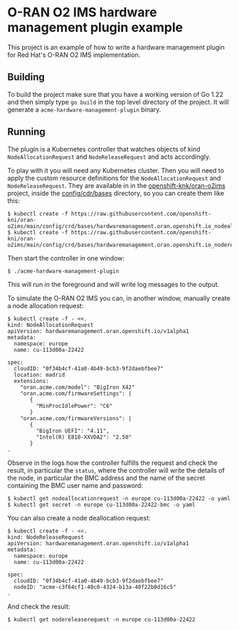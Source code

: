 # O-RAN O2 IMS hardware management plugin example

This project is an example of how to write a hardware management plugin for Red
Hat's O-RAN O2 IMS implementation.

## Building

To build the project make sure that you have a working version of Go 1.22 and
then simply type `go build` in the top level directory of the project. It will
generate a `acme-hardware-management-plugin` binary.

## Running

The plugin is a Kubernetes controller that watches objects of kind
`NodeAllocationRequest` and `NodeReleaseRequest` and acts accordingly.

To play with it you will need any Kubernetes cluster. Then you will need to
apply the custom resource definitions for the `NodeAllocationRequest` and
`NodeReleaseRequest`. They are available in in the
[openshift-knk/oran-o2ims](https://github.com/openshift-kni/oran-o2ims)
project, inside the
[config/cdr/bases](https://github.com/openshift-kni/oran-o2ims/tree/main/config/crd/bases)
directory, so you can create them like this:

```shell
$ kubectl create -f https://raw.githubusercontent.com/openshift-kni/oran-o2ims/main/config/crd/bases/hardwaremanagement.oran.openshift.io_nodeallocationrequests.yaml
$ kubectl create -f https://raw.githubusercontent.com/openshift-kni/oran-o2ims/main/config/crd/bases/hardwaremanagement.oran.openshift.io_nodereleaserequests.yaml
```

Then start the controller in one window:

```shell
$ ./acme-hardware-management-plugin
```

This will run in the foreground and will write log messages to the output.

To simulate the O-RAN O2 IMS you can, in another window, manually create a
node allocation request:

```shell
$ kubectl create -f - <<.
kind: NodeAllocationRequest
apiVersion: hardwaremanagement.oran.openshift.io/v1alpha1
metadata:
  namespace: europe
  name: cu-113d00a-22422

spec:
  cloudID: "0f34b4cf-41a0-4b49-bcb3-9f2daebfbee7"
  location: madrid
  extensions:
    "oran.acme.com/model": "BigIron X42"
    "oran.acme.com/firmwareSettings": |
       {
         "MinProcIdlePower": "C6"
       }
    "oran.acme.com/firmwareVersions": |
       {
         "BigIron UEFI": "4.11",
         "Intel(R) E810-XXVDA2": "2.50"
       }
.
```

Observe in the logs how the controller fulfills the request and check the result, in particular the
`status`, where the controller will write the details of the node, in particular the BMC address and
the name of the secret containing the BMC user name and password:

```shell
$ kubectl get nodeallocationrequest -n europe cu-113d00a-22422 -o yaml
$ kubectl get secret -n europe cu-113d00a-22422-bmc -o yaml
```

You can also create a node deallocation request: 

```shell
$ kubectl create -f - <<.
kind: NodeReleaseRequest
apiVersion: hardwaremanagement.oran.openshift.io/v1alpha1
metadata:
  namespace: europe
  name: cu-113d00a-22422

spec:
  cloudID: "0f34b4cf-41a0-4b49-bcb3-9f2daebfbee7"
  nodeID: "acme-c3f64cf1-40c0-4324-b13a-40f22b0d16c5"
.
```

And check the result:

```shell
$ kubectl get nodereleaserequest -n europe cu-113d00a-22422
```
